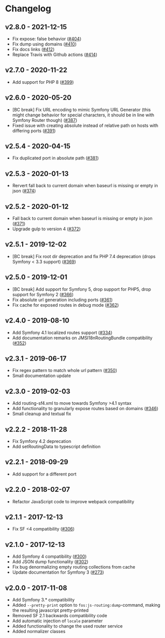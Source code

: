 # Changelog

## v2.8.0 - 2021-12-15
- Fix expose: false behavior ([#404](https://github.com/FriendsOfSymfony/FOSJsRoutingBundle/pull/404))
- Fix dump using domains ([#410](https://github.com/FriendsOfSymfony/FOSJsRoutingBundle/pull/410))
- Fix docs links ([#412](https://github.com/FriendsOfSymfony/FOSJsRoutingBundle/pull/412))
- Replace Travis with Github actions ([#414](https://github.com/FriendsOfSymfony/FOSJsRoutingBundle/pull/414))

## v2.7.0 - 2020-11-22
- Add support for PHP 8 ([#399](https://github.com/FriendsOfSymfony/FOSJsRoutingBundle/pull/399))

## v2.6.0 - 2020-05-20
- [BC break] Fix URL encoding to mimic Symfony URL Generator (this might change behavior for special characters, it should be in line with Symfony Router though) ([#387](https://github.com/FriendsOfSymfony/FOSJsRoutingBundle/pull/387))
- Fixed issue with creating absolute instead of relative path on hosts with differing ports ([#391](https://github.com/FriendsOfSymfony/FOSJsRoutingBundle/pull/391))

## v2.5.4 - 2020-04-15
- Fix duplicated port in absolute path ([#381](https://github.com/FriendsOfSymfony/FOSJsRoutingBundle/pull/381))

## v2.5.3 - 2020-01-13
- Rervert fall back to current domain when baseurl is missing or empty in json ([#374](https://github.com/FriendsOfSymfony/FOSJsRoutingBundle/pull/374))

## v2.5.2 - 2020-01-12
- Fall back to current domain when baseurl is missing or empty in json ([#371](https://github.com/FriendsOfSymfony/FOSJsRoutingBundle/pull/371))
- Upgrade gulp to version 4 ([#372](https://github.com/FriendsOfSymfony/FOSJsRoutingBundle/pull/372))

## v2.5.1 - 2019-12-02
- [BC break] Fix root dir deprecation and fix PHP 7.4 deprecation (drops Symfony < 3.3 support) ([#369](https://github.com/FriendsOfSymfony/FOSJsRoutingBundle/pull/369))

## v2.5.0 - 2019-12-01
- [BC break] Add support for Symfony 5, drop support for PHP5, drop support for Symfony 2 ([#366](https://github.com/FriendsOfSymfony/FOSJsRoutingBundle/pull/366))
- Fix absolute url generation including ports ([#361](https://github.com/FriendsOfSymfony/FOSJsRoutingBundle/pull/361))
- Fix cache for exposed routes in debug mode ([#362](https://github.com/FriendsOfSymfony/FOSJsRoutingBundle/pull/362))

## v2.4.0 - 2019-08-10
- Add Symfony 4.1 localized routes support ([#334](https://github.com/FriendsOfSymfony/FOSJsRoutingBundle/pull/334))
- Add documentation remarks on JMSI18nRoutingBundle compatibility ([#352](https://github.com/FriendsOfSymfony/FOSJsRoutingBundle/pull/352))

## v2.3.1 - 2019-06-17
- Fix regex pattern to match whole url pattern ([#350](https://github.com/FriendsOfSymfony/FOSJsRoutingBundle/pull/350))
- Small documentation update

## v2.3.0 - 2019-02-03
- Add routing-sf4.xml to move towards Symfony >4.1 syntax
- Add functionality to granularly expose routes based on domains ([#346](https://github.com/FriendsOfSymfony/FOSJsRoutingBundle/issues/346))
- Small cleanup and textual fix

## v2.2.2 - 2018-11-28
- Fix Symfony 4.2 deprecation
- Add setRoutingData to typescript definition

## v2.2.1 - 2018-09-29
- Add support for a different port

## v2.2.0 - 2018-02-07
- Refactor JavaScript code to improve webpack compatibility

## v2.1.1 - 2017-12-13
- Fix SF <4 compatibility ([#306](https://github.com/FriendsOfSymfony/FOSJsRoutingBundle/issues/306))

## v2.1.0 - 2017-12-13
- Add Symfony 4 compatibility ([#300](https://github.com/FriendsOfSymfony/FOSJsRoutingBundle/pull/300))
- Add JSON dump functionality ([#302](https://github.com/FriendsOfSymfony/FOSJsRoutingBundle/pull/302))
- Fix bug denormalizing empty routing collections from cache
- Update documentation for Symfony 3 ([#273](https://github.com/FriendsOfSymfony/FOSJsRoutingBundle/pull/273))

## v2.0.0 - 2017-11-08
- Add Symfony 3.* compatibility
- Added `--pretty-print` option to `fos:js-routing:dump`-command, making the resulting javascript pretty-printed
- Removed SF 2.1 backwards compatibility code
- Add automatic injection of `locale` parameter
- Added functionality to change the used router service
- Added normalizer classes
